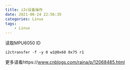 ```yaml
---
title: i2c设备操作
date: 2021-06-24 22:56:35
categories: Linux
tags: 
    - Linux 
---
```


读取MPU6050 ID  
```
i2ctransfer -f -y 0 w1@0x68 0x75 r1
```
更多请看https://www.cnblogs.com/raina/p/12068485.html